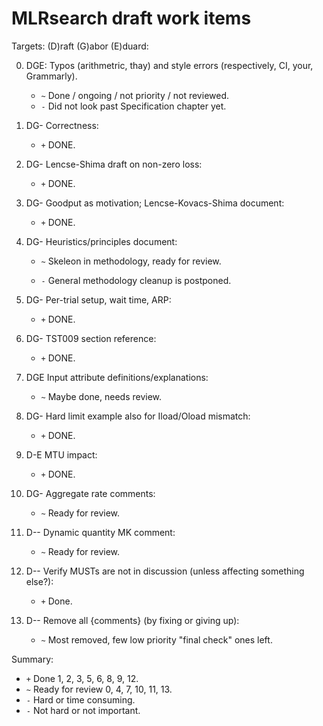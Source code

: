 
# MLRsearch draft work items

Targets: (D)raft (G)abor (E)duard:

0. DGE: Typos (arithmetric, thay) and style errors (respectively, CI, your, Grammarly).

    * `~` Done / ongoing / not priority / not reviewed.
    * `-` Did not look past Specification chapter yet.

1. DG- Correctness:

    * `+` DONE.

2. DG- Lencse-Shima draft on non-zero loss:

    * `+` DONE.

3. DG- Goodput as motivation; Lencse-Kovacs-Shima document:

    * `+` DONE.

4. DG- Heuristics/principles document:

    * `~` Skeleon in methodology, ready for review.

    * `-` General methodology cleanup is postponed.

5. DG- Per-trial setup, wait time, ARP:

    * `+` DONE.

6. DG- TST009 section reference:

    * `+` DONE.

7. DGE Input attribute definitions/explanations:

    * `~` Maybe done, needs review.

8. DG- Hard limit example also for Iload/Oload mismatch:

    * `+` DONE.

9. D-E MTU impact:

    * `+` DONE.

10. DG- Aggregate rate comments:

    * `~` Ready for review.

11. D-- Dynamic quantity MK comment:

    * `~` Ready for review.

12. D-- Verify MUSTs are not in discussion (unless affecting something else?):

    * `+` Done.

13. D-- Remove all {comments} (by fixing or giving up):

    * `~` Most removed, few low priority "final check" ones left.

Summary:

* `+` Done 1, 2, 3, 5, 6, 8, 9, 12.
* `~` Ready for review 0, 4, 7, 10, 11, 13.
* `-` Hard or time consuming.
* `-` Not hard or not important.
